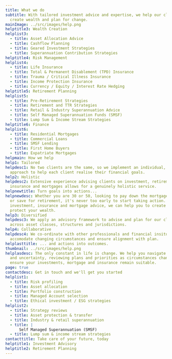 ```yaml
---
title: What we do
subtitle: With tailored investment advice and expertise, we help our clients to
  create wealth and plan for change.
mainImage: ../src/images/help.png
helptitle3: Wealth Creation
helplist3:
  - title: Asset Allocation Advice
  - title: Cashflow Planning
  - title: Geared Investment Strategies
  - title: Superannuation Contribution Strategies
helptitle4: Risk Management
helplist4:
  - title: Life Insurance
  - title: Total & Permanent Disablement (TPD) Insurance
  - title: Trauma / Critical Illness Insurance
  - title: Income Protection Insurance
  - title: Currency / Equity / Interest Rate Hedging
helptitle5: Retirement Planning
helplist5:
  - title: Pre-Retirement Strategies
  - title: Retirement and TTR Strategies
  - title: Retail & Industry Superannuation Advice
  - title: Self Managed Superannuation Funds (SMSF)
  - title: Lump Sum & Income Stream Strategies
helptitle6: Finance
helplist6:
  - title: Residential Mortgages
  - title: Commercial Loans
  - title: SMSF Lending
  - title: First Home Buyers
  - title: Expatriate Mortgages
helpmain: How we help
help1: Tailored
helpdesc1: No two clients are the same, so we implement an individual, tailored
  approach to help each client realise their financial goals.
help2: Holistic
helpdesc2: Extensive experience advising clients on investment, retirement,
  insurance and mortgages allows for a genuinely holistic service.
helpnewtitle: Turn goals into actions...
helpnewdesc: Whether you are 30 or 50, looking to pay down the mortgage quicker
  or save for retirement, it's never too early to start taking action. With
  investment, insurance and mortgage advice, we can help you to create and
  protect your wealth.
help3: Diversified
helpdesc3: We apply an advisory framework to advise and plan for our clients
  across asset classes, structures and jurisdictions.
help4: Collaborative
helpdesc4: We co-ordinate with other professionals and financial insitutions, to
  accomodate changing circumstances and ensure alignment with plan.
helplasttitle: ... and actions into outcomes.
thumbnail: ../src/images/help.png
helplasdesc: The only constant in life is change. We help you navigate change
  and uncertainty, reviewing plans and priorities as circumstances change to
  ensure your investments, mortgage and insurance remain suitable.
page: true
contactdesc: Get in touch and we'll get you started
helplist1:
  - title: Risk profiling
  - title: Asset allocation
  - title: Portfolio construction
  - title: Managed Account selection
  - title: Ethical investment / ESG strategies
helplist2:
  - title: Strategy reviews
  - title: Asset protection & transfer
  - title: Industry & retail superannuation
  - title: |
      Self Managed Superannuation (SMSF)
  - title: Lump sum & income stream strategies
contacttitle: Take care of your future, today
helptitle1: Investment Advisory
helptitle2: Retirement Planning
---
```

